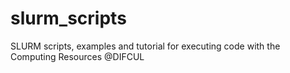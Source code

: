 # slurm_scripts

SLURM scripts, examples and tutorial for executing code with the Computing Resources @DIFCUL

